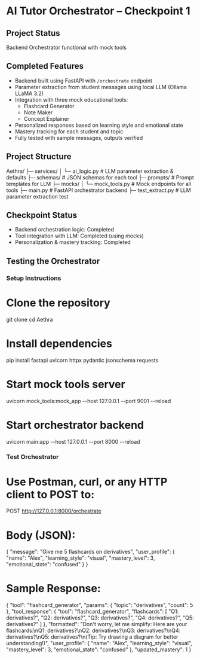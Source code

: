 # AI Tutor Orchestrator – Checkpoint 1

## Project Status
Backend Orchestrator functional with mock tools

## Completed Features
- Backend built using FastAPI with `/orchestrate` endpoint
- Parameter extraction from student messages using local LLM (Ollama LLaMA 3.2)
- Integration with three mock educational tools:
  - Flashcard Generator
  - Note Maker
  - Concept Explainer
- Personalized responses based on learning style and emotional state
- Mastery tracking for each student and topic
- Fully tested with sample messages, outputs verified

## Project Structure

Aethra/
├─ services/
│ └─ ai_logic.py # LLM parameter extraction & defaults
├─ schemas/ # JSON schemas for each tool
├─ prompts/ # Prompt templates for LLM
├─ mocks/
│ └─ mock_tools.py # Mock endpoints for all tools
├─ main.py # FastAPI orchestrator backend
├─ test_extract.py # LLM parameter extraction test


## Checkpoint Status
- Backend orchestration logic: Completed
- Tool integration with LLM: Completed (using mocks)
- Personalization & mastery tracking: Completed



## Testing the Orchestrator

### Setup Instructions

# Clone the repository
git clone <repo-url>
cd Aethra

# Install dependencies
pip install fastapi uvicorn httpx pydantic jsonschema requests

# Start mock tools server
uvicorn mock_tools:mock_app --host 127.0.0.1 --port 9001 --reload

# Start orchestrator backend
uvicorn main:app --host 127.0.0.1 --port 8000 --reload

### Test Orchestrator

# Use Postman, curl, or any HTTP client to POST to:
POST http://127.0.0.1:8000/orchestrate

# Body (JSON):
{
    "message": "Give me 5 flashcards on derivatives",
    "user_profile": {
        "name": "Alex",
        "learning_style": "visual",
        "mastery_level": 3,
        "emotional_state": "confused"
    }
}

# Sample Response:
{
  "tool": "flashcard_generator",
  "params": {
    "topic": "derivatives",
    "count": 5
  },
  "tool_response": {
    "tool": "flashcard_generator",
    "flashcards": [
      "Q1: derivatives?",
      "Q2: derivatives?",
      "Q3: derivatives?",
      "Q4: derivatives?",
      "Q5: derivatives?"
    ]
  },
  "formatted": "Don't worry, let me simplify: Here are your flashcards:\nQ1: derivatives?\nQ2: derivatives?\nQ3: derivatives?\nQ4: derivatives?\nQ5: derivatives?\n(Tip: Try drawing a diagram for better understanding!)",
  "user_profile": {
    "name": "Alex",
    "learning_style": "visual",
    "mastery_level": 3,
    "emotional_state": "confused"
  },
  "updated_mastery": 1
}
